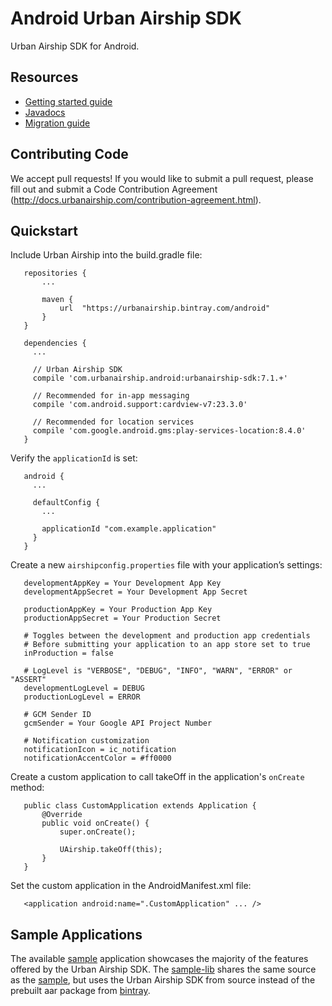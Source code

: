 # Android Urban Airship SDK

Urban Airship SDK for Android.

## Resources

- [Getting started guide](http://docs.urbanairship.com/build/android.html)
- [Javadocs](https://docs.urbanairship.com/android-lib/reference/packages.html)
- [Migration guide](http://docs.urbanairship.com/topic_guides/android_migration.html)

## Contributing Code

We accept pull requests! If you would like to submit a pull request, please fill out and submit a
Code Contribution Agreement (http://docs.urbanairship.com/contribution-agreement.html).

## Quickstart

Include Urban Airship into the build.gradle file:

```
   repositories {
       ...

       maven {
           url  "https://urbanairship.bintray.com/android"
       }
   }

   dependencies {
     ...

     // Urban Airship SDK
     compile 'com.urbanairship.android:urbanairship-sdk:7.1.+'

     // Recommended for in-app messaging
     compile 'com.android.support:cardview-v7:23.3.0'

     // Recommended for location services
     compile 'com.google.android.gms:play-services-location:8.4.0'
   }
```

Verify the `applicationId` is set:

```
   android {
     ...

     defaultConfig {
       ...

       applicationId "com.example.application"
     }
   }
```

Create a new `airshipconfig.properties` file with your application’s settings:

```
   developmentAppKey = Your Development App Key
   developmentAppSecret = Your Development App Secret

   productionAppKey = Your Production App Key
   productionAppSecret = Your Production Secret

   # Toggles between the development and production app credentials
   # Before submitting your application to an app store set to true
   inProduction = false

   # LogLevel is "VERBOSE", "DEBUG", "INFO", "WARN", "ERROR" or "ASSERT"
   developmentLogLevel = DEBUG
   productionLogLevel = ERROR

   # GCM Sender ID
   gcmSender = Your Google API Project Number

   # Notification customization
   notificationIcon = ic_notification
   notificationAccentColor = #ff0000
```

Create a custom application to call takeOff in the application's `onCreate` method:

```
   public class CustomApplication extends Application {
       @Override
       public void onCreate() {
           super.onCreate();

           UAirship.takeOff(this);
       }
   }
```

Set the custom application in the AndroidManifest.xml file:

```
   <application android:name=".CustomApplication" ... />
```

## Sample Applications

The available [sample](sample) application showcases the majority of the features offered by
the Urban Airship SDK. The [sample-lib](sample-lib) shares the same source as the [sample](sample),
but uses the Urban Airship SDK from source instead of the prebuilt aar package from
[bintray](https://bintray.com/urbanairship/android/urbanairship-sdk/view).


